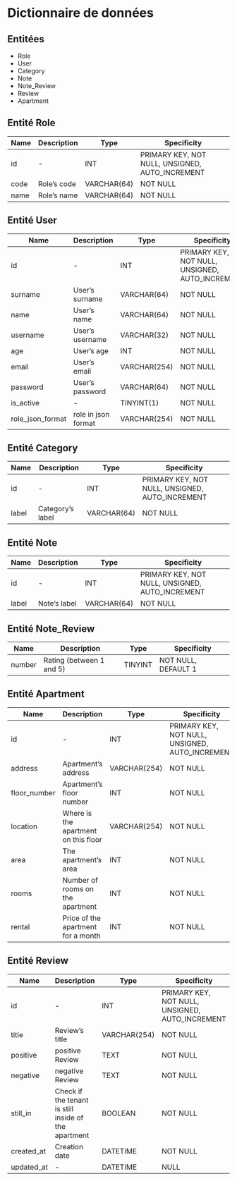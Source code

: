 # Dictionnaire de données

## Entitées
- Role
- User
- Category
- Note
- Note_Review
- Review
- Apartment 

## Entité Role
Name|Description|Type|Specificity 
-|-|-|-
| id | - | INT | PRIMARY KEY, NOT NULL, UNSIGNED, AUTO_INCREMENT |
| code | Role’s code | VARCHAR(64) | NOT NULL
| name | Role’s name | VARCHAR(64) | NOT NULL

## Entité User
Name|Description|Type|Specificity
-|-|-|-
| id | - | INT | PRIMARY KEY, NOT NULL, UNSIGNED, AUTO_INCREMENT |
| surname | User’s surname | VARCHAR(64) | NOT NULL
| name |User’s name | VARCHAR(64) | NOT NULL
| username | User’s username | VARCHAR(32) | NOT NULL
| age | User’s age | INT | NOT NULL
| email | User’s email | VARCHAR(254) | NOT NULL
| password | User’s password | VARCHAR(64) | NOT NULL
| is_active | - | TINYINT(1) | NOT NULL
| role_json_format | role in json format | VARCHAR(254) | NOT NULL

## Entité Category
Name|Description|Type|Specificity
-|-|-|-
| id | - | INT | PRIMARY KEY, NOT NULL, UNSIGNED, AUTO_INCREMENT |
| label | Category’s label | VARCHAR(64) | NOT NULL

## Entité Note
Name|Description|Type|Specificity
-|-|-|-
| id | - | INT | PRIMARY KEY, NOT NULL, UNSIGNED, AUTO_INCREMENT |
| label | Note’s label | VARCHAR(64) | NOT NULL

## Entité Note_Review
Name|Description|Type|Specificity
-|-|-|-
| number | Rating (between 1 and 5) | TINYINT | NOT NULL, DEFAULT 1

## Entité Apartment 
Name|Description|Type|Specificity
-|-|-|-
| id | - | INT | PRIMARY KEY, NOT NULL, UNSIGNED, AUTO_INCREMENT |
| address | Apartment’s address | VARCHAR(254) | NOT NULL
| floor_number | Apartment’s floor number | INT | NOT NULL
| location | Where is the apartment on this floor | VARCHAR(254) | NOT NULL
| area | The apartment’s area | INT | NOT NULL
| rooms | Number of rooms on the apartment | INT | NOT NULL
| rental | Price of the apartment for a month | INT | NOT NULL

## Entité Review
Name|Description|Type|Specificity
-|-|-|-
| id | - | INT | PRIMARY KEY, NOT NULL, UNSIGNED, AUTO_INCREMENT |
| title | Review’s title | VARCHAR(254) | NOT NULL
| positive | positive Review | TEXT | NOT NULL
| negative | negative Review | TEXT | NOT NULL
| still_in | Check if the tenant is still inside of the apartment | BOOLEAN | NOT NULL
| created_at | Creation date | DATETIME | NOT NULL 
| updated_at | - | DATETIME | NULL


